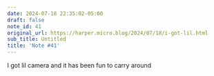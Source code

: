 ```yaml
---
date: 2024-07-18 22:35:02-05:00
draft: false
note_id: 41
original_url: https://harper.micro.blog/2024/07/18/i-got-lil.html
sub_title: Untitled
title: 'Note #41'
---
```


I got lil camera and it has been fun to carry around